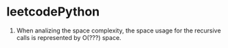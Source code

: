 # leetcodePython

1. When analizing the space complexity, the space usage for the recursive calls is represented by O(???) space.
